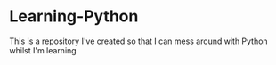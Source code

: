 # Learning-Python
This is a repository I've created so that I can mess around with Python whilst I'm learning
